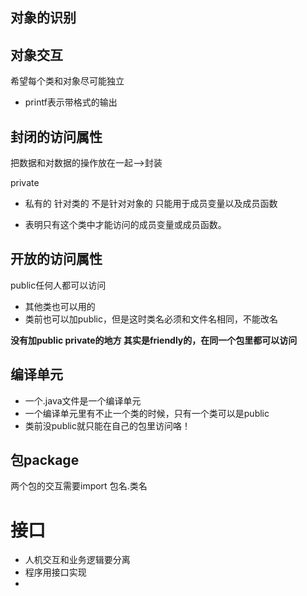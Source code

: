 ## 对象的识别

## 对象交互

希望每个类和对象尽可能独立

+ printf表示带格式的输出

## 封闭的访问属性

把数据和对数据的操作放在一起-->封装

private 

+ 私有的 针对类的 不是针对对象的 只能用于成员变量以及成员函数

+ 表明只有这个类中才能访问的成员变量或成员函数。	

## 开放的访问属性

public任何人都可以访问

+ 其他类也可以用的
+ 类前也可以加public，但是这时类名必须和文件名相同，不能改名

**没有加public private的地方 其实是friendly的，在同一个包里都可以访问**

## 编译单元

+ 一个.java文件是一个编译单元
+ 一个编译单元里有不止一个类的时候，只有一个类可以是public
+ 类前没public就只能在自己的包里访问咯！

## 包package

两个包的交互需要import 包名.类名

# 接口

+ 人机交互和业务逻辑要分离
+ 程序用接口实现
+ 

